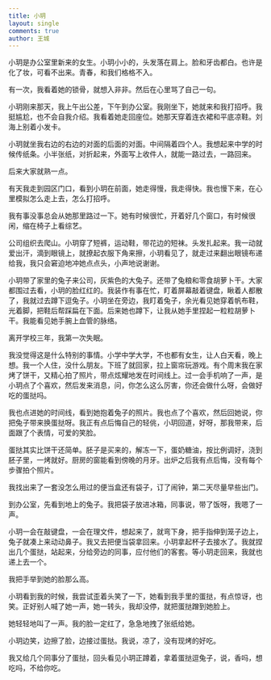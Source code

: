 ```yaml
---
title: 小玥
layout: single
comments: true
author: 王城
---
```


小玥是办公室里新来的女生。小玥小小的，头发落在肩上。脸和牙齿都白。也许是化了妆，可看不出来。青春，和我们格格不入。

有一次，我看着她的锁骨，就想入非非。然后在心里骂了自己一句。

小玥刚来那天，我上午出公差，下午到办公室。我刚坐下，她就来和我打招呼。我挺尴尬，也不会自我介绍。我看着她走回座位。她那天穿着连衣裙和平底凉鞋。刘海上别着小发卡。

小玥就坐我右边的右边的对面的后面的对面。中间隔着四个人。我想起来中学的时候传纸条。小半张纸，对折起来，外面写上收件人，就能一路过去，一路回来。

后来大家就熟一点。

有天我走到园区门口，看到小玥在前面，她走得慢，我走得快。我也慢下来，在心里模拟怎么走上去，怎么打招呼。

我有事没事总会从她那里路过一下。她有时候很忙，开着好几个窗口，有时候很闲，缩在椅子上看综艺。

公司组织去爬山。小玥穿了短裤，运动鞋，带花边的短袜。头发扎起来。我一动就爱出汗，滴到眼镜上，就撩起衣服下角来擦，小玥看见了，就走过来翻出眼镜布递给我，我只会窘迫地冲她点点头，小声地说谢谢。

小玥带了家里的兔子来公司，灰紫色的大兔子。还带了兔粮和零食胡萝卜干。大家都围过去看，小玥的脸红红的。我装作有事在忙，盯着屏幕敲着键盘，瞅着人都散了，我就过去蹲下逗兔子。小玥坐在旁边，我盯着兔子，余光看见她穿着帆布鞋，光着脚，把鞋后帮踩扁在下面。后来她也蹲下，让我从她手里捏起一粒粒胡萝卜干。我能看见她手腕上血管的脉络。

离开学校三年，我第一次失眠。

我没觉得这是什么特别的事情。小学中学大学，不也都有女生，让人白天看，晚上想。我一个人住，没什么朋友。下班了就回家，拉上窗帘玩游戏。有个周末我在家烤了饼干，又精心拍了照片，带点炫耀地发在时间线上。过一会手机响了一声，是小玥点了个喜欢，然后发来消息，问，你怎么这么厉害，你还会做什么呀，会做好吃的蛋挞吗。

我也点进她的时间线，看到她抱着兔子的照片。我也点了个喜欢，然后回她说，你把兔子带来换蛋挞呀。我正有点后悔自己的轻佻，小玥回道，好呀，那我带来，后面跟了个表情，可爱的笑脸。

蛋挞其实比饼干还简单。胚子是买来的，解冻一下，蛋奶糖油，按比例调好，浇到胚子里，一烤就好。厨房的窗能看到傍晚的月牙。出炉之后我有点后悔，没有每个步骤拍个照片。

我找出来了一套没怎么用过的便当盒还有袋子，订了闹钟，第二天尽量早些出门。

到办公室，先看到地上的兔子。我把袋子放进冰箱，同事说，带了饭呀，我嗯了一声。

小玥一会在敲键盘，一会在理文件，想起来了，就弯下身，把手指伸到笼子边上，兔子就凑上来动动鼻子。我又去把便当袋拿回来。小玥拿起杯子去接水了。我就捏出几个蛋挞，站起来，分给旁边的同事，应付他们的客套。等小玥走回来，我就也递上去一个。

我把手举到她的脸那么高。

小玥看到我的时候，我尝试歪着头笑了一下，她看到我手里的蛋挞，有点惊讶，也笑。正好别人喊了她一声，她一转头，我却没停，就把蛋挞蹭到她脸上。

她轻轻地叫了一声。我的脸一定红了，急急地拽了张纸给她。

小玥边笑，边擦了脸，边接过蛋挞。我说，凉了，没有现烤的好吃。

我又给几个同事分了蛋挞，回头看见小玥正蹲着，拿着蛋挞逗兔子，说，香吗，想吃吗，不给你吃。
